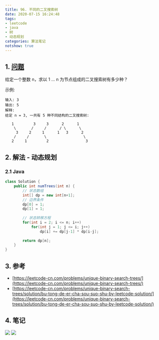```yaml
---
title: 96. 不同的二叉搜索树
date: 2020-07-15 16:24:48
tags:
- leetcode
- java
- 树
- 动态规划
categories: 算法笔记
notshow: true
---
```

## 1. [问题](https://leetcode-cn.com/problems/unique-binary-search-trees)
给定一个整数 n，求以 1 ... n 为节点组成的二叉搜索树有多少种？

示例:
```
输入: 3
输出: 5
解释:
给定 n = 3, 一共有 5 种不同结构的二叉搜索树:

   1         3     3      2      1
    \       /     /      / \      \
     3     2     1      1   3      2
    /     /       \                 \
   2     1         2                 3
```

<!--more-->

## 2. 解法 - 动态规划

### 2.1 Java
```java
class Solution {
    public int numTrees(int n) {
        // 状态数组
        int[] dp = new int[n+1];
        // 边界条件
        dp[0] = 1;
        dp[1] = 1;
        
        // 状态转移方程
        for(int i = 2; i <= n; i++)
            for(int j = 1; j <= i; j++) 
                dp[i] += dp[j-1] * dp[i-j];
        
        return dp[n];
    }
}
```

## 3. 参考
- [https://leetcode-cn.com/problems/unique-binary-search-trees/](https://leetcode-cn.com/problems/unique-binary-search-trees/)
- [https://leetcode-cn.com/problems/unique-binary-search-trees/solution/bu-tong-de-er-cha-sou-suo-shu-by-leetcode-solution/](https://leetcode-cn.com/problems/unique-binary-search-trees/solution/bu-tong-de-er-cha-sou-suo-shu-by-leetcode-solution/)

## 4. 笔记
![](https://777blog.oss-cn-shanghai.aliyuncs.com/leetcode/leetcode-96-1.jpg)
![](https://777blog.oss-cn-shanghai.aliyuncs.com/leetcode/leetcode-96-2.jpg)